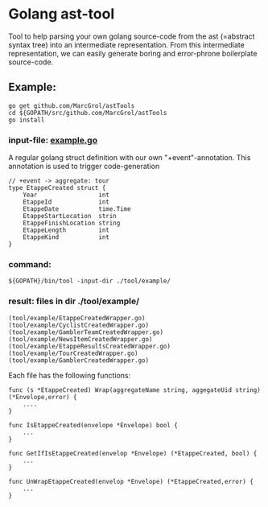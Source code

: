 # Golang ast-tool

Tool to help parsing your own golang source-code from the ast (=abstract syntax tree) into an intermediate representation.
From this intermediate representation, we can easily generate boring and error-phrone boilerplate source-code.

## Example:
    go get github.com/MarcGrol/astTools
    cd ${GOPATH/src/github.com/MarcGrol/astTools
    go install

### input-file: [example.go](./tool/example/example.go)
A regular golang struct definition with our own "+event"-annotation. 
This annotation is used to trigger code-generation

    // +event -> aggregate: tour
    type EtappeCreated struct {
	    Year                 int
	    EtappeId             int
	    EtappeDate           time.Time
	    EtappeStartLocation  strin
	    EtappeFinishLocation string
	    EtappeLength         int
	    EtappeKind           int
    }

### command:
    ${GOPATH}/bin/tool -input-dir ./tool/example/


### result: files in dir ./tool/example/
    (tool/example/EtappeCreatedWrapper.go)
    (tool/example/CyclistCreatedWrapper.go)
    (tool/example/GamblerTeamCreatedWrapper.go)
    (tool/example/NewsItemCreatedWrapper.go)
    (tool/example/EtappeResultsCreatedWrapper.go) 
    (tool/example/TourCreatedWrapper.go)
    (tool/example/GamblerCreatedWrapper.go)

Each file has the following functions:

    func (s *EtappeCreated) Wrap(aggregateName string, aggegateUid string) (*Envelope,error) {
        ....
    }
    
    func IsEtappeCreated(envelope *Envelope) bool {
        ...
    }

    func GetIfIsEtappeCreated(envelop *Envelope) (*EtappeCreated, bool) {
        ...
    }

    func UnWrapEtappeCreated(envelop *Envelope) (*EtappeCreated,error) {
        ...
    }    
    
